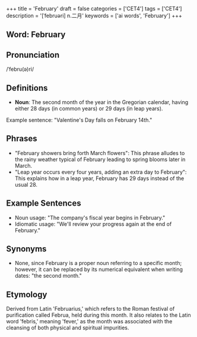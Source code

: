 +++
title = 'February'
draft = false
categories = ['CET4']
tags = ['CET4']
description = '[ˈfebruəri] n.二月'
keywords = ['ai words', 'February']
+++

## Word: February

## Pronunciation
/ˈfebru(ə)ri/

## Definitions
- **Noun**: The second month of the year in the Gregorian calendar, having either 28 days (in common years) or 29 days (in leap years). 

Example sentence: "Valentine's Day falls on February 14th."

## Phrases
- "February showers bring forth March flowers": This phrase alludes to the rainy weather typical of February leading to spring blooms later in March.
- "Leap year occurs every four years, adding an extra day to February": This explains how in a leap year, February has 29 days instead of the usual 28.

## Example Sentences
- Noun usage: "The company's fiscal year begins in February."
- Idiomatic usage: "We'll review your progress again at the end of February."

## Synonyms
- None, since February is a proper noun referring to a specific month; however, it can be replaced by its numerical equivalent when writing dates: "the second month."

## Etymology
Derived from Latin 'Februarius,' which refers to the Roman festival of purification called Februa, held during this month. It also relates to the Latin word 'febris,' meaning 'fever,' as the month was associated with the cleansing of both physical and spiritual impurities.
